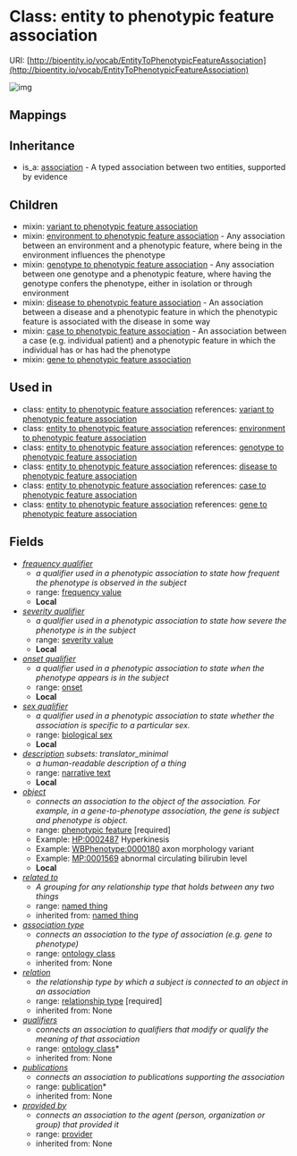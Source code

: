 # Class: entity to phenotypic feature association




URI: [http://bioentity.io/vocab/EntityToPhenotypicFeatureAssociation](http://bioentity.io/vocab/EntityToPhenotypicFeatureAssociation)

![img](http://yuml.me/diagram/nofunky;dir:TB/class/\[Association]^-\[EntityToPhenotypicFeatureAssociation|id(i):identifier_type%20%3F;name(i):label_type%20%3F;category(i):label_type%20%3F;node_property(i):string%20%3F;iri(i):iri_type%20%3F;full_name(i):label_type%20%3F;systematic_synonym(i):label_type%20%3F;subject(i):string;negated(i):boolean%20%3F;association_slot(i):string%20%3F;frequency_qualifier:frequency_value%20%3F;description:narrative_text%20%3F],%20\[EntityToPhenotypicFeatureAssociation]-%20related%20to(i)%20%3F>\[NamedThing],%20\[EntityToPhenotypicFeatureAssociation]-%20association%20type(i)%20%3F>\[OntologyClass],%20\[EntityToPhenotypicFeatureAssociation]-%20relation(i)>\[RelationshipType],%20\[EntityToPhenotypicFeatureAssociation]-%20qualifiers(i)%20*>\[OntologyClass],%20\[EntityToPhenotypicFeatureAssociation]-%20publications(i)%20*>\[Publication],%20\[EntityToPhenotypicFeatureAssociation]-%20provided%20by(i)%20%3F>\[Provider],%20\[EntityToPhenotypicFeatureAssociation]-%20frequency%20qualifier%20%3F>\[FrequencyValue],%20\[EntityToPhenotypicFeatureAssociation]-%20severity%20qualifier%20%3F>\[SeverityValue],%20\[EntityToPhenotypicFeatureAssociation]-%20onset%20qualifier%20%3F>\[Onset],%20\[EntityToPhenotypicFeatureAssociation]-%20sex%20qualifier%20%3F>\[BiologicalSex],%20\[EntityToPhenotypicFeatureAssociation]-%20object>\[PhenotypicFeature])
## Mappings

## Inheritance

 *  is_a: [association](Association.md) - A typed association between two entities, supported by evidence
## Children

 *  mixin: [variant to phenotypic feature association](VariantToPhenotypicFeatureAssociation.md)
 *  mixin: [environment to phenotypic feature association](EnvironmentToPhenotypicFeatureAssociation.md) - Any association between an environment and a phenotypic feature, where being in the environment influences the phenotype
 *  mixin: [genotype to phenotypic feature association](GenotypeToPhenotypicFeatureAssociation.md) - Any association between one genotype and a phenotypic feature, where having the genotype confers the phenotype, either in isolation or through environment
 *  mixin: [disease to phenotypic feature association](DiseaseToPhenotypicFeatureAssociation.md) - An association between a disease and a phenotypic feature in which the phenotypic feature is associated with the disease in some way
 *  mixin: [case to phenotypic feature association](CaseToPhenotypicFeatureAssociation.md) - An association between a case (e.g. individual patient) and a phenotypic feature in which the individual has or has had the phenotype
 *  mixin: [gene to phenotypic feature association](GeneToPhenotypicFeatureAssociation.md)
## Used in

 *  class: [entity to phenotypic feature association](EntityToPhenotypicFeatureAssociation.md) references: [variant to phenotypic feature association](VariantToPhenotypicFeatureAssociation.md)
 *  class: [entity to phenotypic feature association](EntityToPhenotypicFeatureAssociation.md) references: [environment to phenotypic feature association](EnvironmentToPhenotypicFeatureAssociation.md)
 *  class: [entity to phenotypic feature association](EntityToPhenotypicFeatureAssociation.md) references: [genotype to phenotypic feature association](GenotypeToPhenotypicFeatureAssociation.md)
 *  class: [entity to phenotypic feature association](EntityToPhenotypicFeatureAssociation.md) references: [disease to phenotypic feature association](DiseaseToPhenotypicFeatureAssociation.md)
 *  class: [entity to phenotypic feature association](EntityToPhenotypicFeatureAssociation.md) references: [case to phenotypic feature association](CaseToPhenotypicFeatureAssociation.md)
 *  class: [entity to phenotypic feature association](EntityToPhenotypicFeatureAssociation.md) references: [gene to phenotypic feature association](GeneToPhenotypicFeatureAssociation.md)
## Fields

 * _[frequency qualifier](frequency_qualifier.md)_
    * _a qualifier used in a phenotypic association to state how frequent the phenotype is observed in the subject_
    * range: [frequency value](FrequencyValue.md)
    * __Local__
 * _[severity qualifier](severity_qualifier.md)_
    * _a qualifier used in a phenotypic association to state how severe the phenotype is in the subject_
    * range: [severity value](SeverityValue.md)
    * __Local__
 * _[onset qualifier](onset_qualifier.md)_
    * _a qualifier used in a phenotypic association to state when the phenotype appears is in the subject_
    * range: [onset](Onset.md)
    * __Local__
 * _[sex qualifier](sex_qualifier.md)_
    * _a qualifier used in a phenotypic association to state whether the association is specific to a particular sex._
    * range: [biological sex](BiologicalSex.md)
    * __Local__
 * _[description](description.md) *subsets: translator_minimal*_
    * _a human-readable description of a thing_
    * range: [narrative text](NarrativeText.md)
    * __Local__
 * _[object](object.md)_
    * _connects an association to the object of the association. For example, in a gene-to-phenotype association, the gene is subject and phenotype is object._
    * range: [phenotypic feature](PhenotypicFeature.md) [required]
    * Example: [HP:0002487](http://purl.obolibrary.org/obo/HP_0002487) Hyperkinesis
    * Example: [WBPhenotype:0000180](http://purl.obolibrary.org/obo/WBPhenotype_0000180) axon morphology variant
    * Example: [MP:0001569](http://purl.obolibrary.org/obo/MP_0001569) abnormal circulating bilirubin level
    * __Local__
 * _[related to](related_to.md)_
    * _A grouping for any relationship type that holds between any two things_
    * range: [named thing](NamedThing.md)
    * inherited from: [named thing](NamedThing.md)
 * _[association type](association_type.md)_
    * _connects an association to the type of association (e.g. gene to phenotype)_
    * range: [ontology class](OntologyClass.md)
    * inherited from: None
 * _[relation](relation.md)_
    * _the relationship type by which a subject is connected to an object in an association_
    * range: [relationship type](RelationshipType.md) [required]
    * inherited from: None
 * _[qualifiers](qualifiers.md)_
    * _connects an association to qualifiers that modify or qualify the meaning of that association_
    * range: [ontology class](OntologyClass.md)*
    * inherited from: None
 * _[publications](publications.md)_
    * _connects an association to publications supporting the association_
    * range: [publication](Publication.md)*
    * inherited from: None
 * _[provided by](provided_by.md)_
    * _connects an association to the agent (person, organization or group) that provided it_
    * range: [provider](Provider.md)
    * inherited from: None
